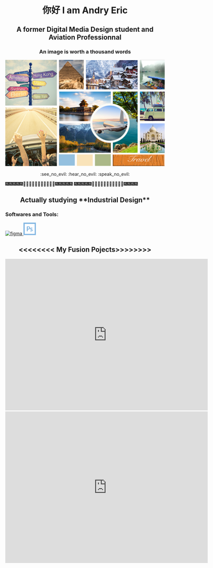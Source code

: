 
<h1 align = "center"> 你好 I am Andry Eric </h1>


<h2 align="center">A former Digital Media Design student and <br>Aviation Professionnal</h2>
<h3 align="center">An image is worth a thousand words </h3>

![Alt text](../img/AndryEric-moodboard.png)

<p align = "center">:see_no_evil: :hear_no_evil: :speak_no_evil: </p>

 :fireworks::fireworks::fireworks::fireworks::fireworks::sparkler::sparkler::sparkler::sparkler::sparkler::sparkler::sparkler::sparkler::sparkler::sparkler::sparkler::fireworks::fireworks::fireworks::fireworks::fireworks: :fireworks::fireworks::fireworks::fireworks::fireworks::sparkler::sparkler::sparkler::sparkler::sparkler::sparkler::sparkler::sparkler::sparkler::sparkler::sparkler::fireworks::fireworks::fireworks::fireworks:


 <h2 align="center">Actually studying **Industrial Design** </h2>


<h3 align="left">Softwares and Tools:</h3>
<p align="left"> <a href="https://www.figma.com/" target="_blank" rel="noreferrer"> <img src="https://www.vectorlogo.zone/logos/figma/figma-icon.svg" alt="figma" width="40" height="40"/> </a> <a href="https://www.photoshop.com/en" target="_blank" rel="noreferrer"> <img src="https://raw.githubusercontent.com/devicons/devicon/master/icons/photoshop/photoshop-line.svg" alt="photoshop" width="40" height="40"/> </a> </p>

<h2 align="center"><<<<<<<< My Fusion Pojects>>>>>>>></h2> 

<iframe src="https://myhub.autodesk360.com/ue28cacf9/shares/public/SH35dfcQT936092f0e43ff097bc88ba3976d?mode=embed" width="640" height="480" allowfullscreen="true" webkitallowfullscreen="true" mozallowfullscreen="true"  frameborder="0"></iframe>


<iframe src="https://myhub.autodesk360.com/ue28cacf9/shares/public/SH35dfcQT936092f0e4342a2ba35b24026de?mode=embed" width="640" height="480" allowfullscreen="true" webkitallowfullscreen="true" mozallowfullscreen="true"  frameborder="0"></iframe>
